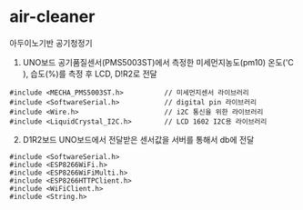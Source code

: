 # air-cleaner
아두이노기반 공기청정기

1. UNO보드
공기품질센서(PMS5003ST)에서 측정한 미세먼지농도(pm10)
온도('C ), 습도(%)를 측정 후 LCD, D!R2로 전달
```
#include <MECHA_PMS5003ST.h>          // 미세먼지센서 라이브러리
#include <SoftwareSerial.h>           // digital pin 라이브러리
#include <Wire.h>                     // i2C 통신을 위한 라이브러리
#include <LiquidCrystal_I2C.h>        // LCD 1602 I2C용 라이브러리
```

2. D1R2보드
UNO보드에서 전달받은 센서값을 서버를 통해서 db에 전달
```
#include <SoftwareSerial.h>
#include <ESP8266WiFi.h>
#include <ESP8266WiFiMulti.h>
#include <ESP8266HTTPClient.h>
#include <WiFiClient.h>
#include <String.h>
```
